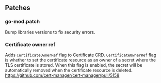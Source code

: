 ## Patches

### go-mod.patch

Bump libraries versions to fix security errors.

### Certificate owner ref

Adds `CertificateOwnerRef` flag to Certificate CRD. `CertificateOwnerRef` flag is whether to set the certificate resource as an owner of a secret where the TLS certificate is stored. When this flag is enabled, the secret will be automatically removed when the certificate resource is deleted.
https://github.com/cert-manager/cert-manager/pull/5158
